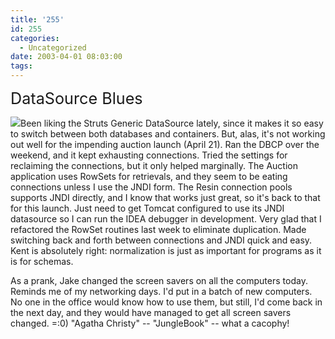 ```yaml
---
title: '255'
id: 255
categories:
  - Uncategorized
date: 2003-04-01 08:03:00
tags:
---
```


<span style="font-size:180%;">DataSource Blues</span>

[![](https://tedhusted.files.wordpress.com/2003/04/97023-ted-husted.jpg?w=60)](https://tedhusted.files.wordpress.com/2003/04/97023-ted-husted.jpg)Been liking the Struts Generic DataSource lately, since it makes it so easy to switch between both databases and containers. But, alas, it's not working out well for the impending auction launch (April 21). Ran the DBCP over the weekend, and it kept exhausting connections. Tried the settings for reclaiming the connections, but it only helped marginally. The Auction application uses RowSets for retrievals, and they seem to be eating connections unless I use the JNDI form. The Resin connection pools supports JNDI directly, and I know that works just great, so it's back to that for this launch. Just need to get Tomcat configured to use its JNDI datasource so I can run the IDEA debugger in development. Very glad that I refactored the RowSet routines last week to eliminate duplication. Made switching back and forth between connections and JNDI quick and easy. Kent is absolutely right: normalization is just as important for programs as it is for schemas.

As a prank, Jake changed the screen savers on all the computers today. Reminds me of my networking days. I'd put in a batch of new computers. No one in the office would know how to use them, but still, I'd come back in the next day, and they would have managed to get all screen savers changed. =:0) "Agatha Christy" -- "JungleBook" -- what a cacophy!